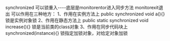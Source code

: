 synchronized 可以锁重入----底层是monitorentor进入同步方法  monitorexit退出
可以作用在三种地方：
1、作用在实例方法上 public synchronized void a(){} 锁是实例对象锁
2、作用在静态方法上 public static synchronized void increase(){} 锁是当前类的class对象
3、作用在同步代码块上 synchronized(instance){} 锁指定加锁对象，对给定对象加锁